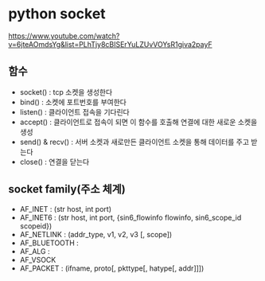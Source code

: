# python socket

https://www.youtube.com/watch?v=6jteAOmdsYg&list=PLhTjy8cBISErYuLZUvVOYsR1giva2payF


## 함수

* socket() : tcp 소켓을 생성한다
* bind() : 소켓에 포트번호를 부여한다
* listen() : 클라이언트 접속을 기다린다
* accept() : 클라이언트로 접속이 되면 이 함수를 호출해 연결에 대한 새로운 소켓을 생성
* send() & recv() : 서버 소켓과 새로만든 클라이언트 소켓을 통해 데이터를 주고 받는다
* close() : 연결을 닫는다

## socket family(주소 체계)

* AF_INET : (str host, int port)
* AF_INET6 : (str host, int port, {sin6_flowinfo flowinfo, sin6_scope_id scopeid})
* AF_NETLINK : (addr_type, v1, v2, v3 [, scope])
* AF_BLUETOOTH : 
* AF_ALG :
* AF_VSOCK
* AF_PACKET : (ifname, proto[, pkttype[, hatype[, addr]]])